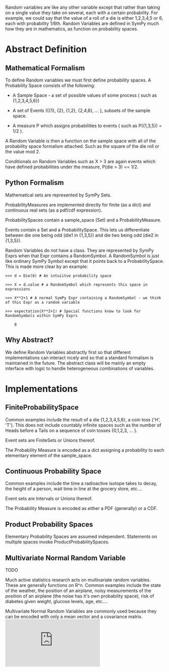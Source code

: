 Random variables are like any other variable except that rather than taking on a single value they take on several, each with a certain probability. For example, we could say that the value of a roll of a die is either 1,2,3,4,5 or 6, each with probability 1/6th. Random Variables are defined in SymPy much how they are in mathematics, as function on probability spaces. 

# Abstract Definition
## Mathematical Formalism
To define Random variables we must first define probability spaces. A Probability Space consists of the following: 

* A Sample Space - a set of possible values of some process ( such as {1,2,3,4,5,6})

* A set of Events ({{1}, {2}, {1,2}, {2,4,6}, ... }, subsets of the sample space.

* A measure P which assigns probabilities to events ( such as P({1,3,5}) = 1/2 ). 

A Random Variable is then a function on the sample space with all of the probability space formalism attached. Such as the square of the die roll or the value mod 2. 

Conditionals on Random Variables such as X > 3 are again events  which have defined probabilities under the measure, P(die > 3) == 1/2. 

## Python Formalism

Mathematical sets are represented by SymPy Sets. 

ProbabilityMeasures are implemented directly for finite (as a dict) and continuous real sets (as a pdf/cdf expression). 

ProbabilitySpaces contain a sample_space (Set) and a ProbabilityMeasure.

Events contain a Set and a ProbabilitySpace. This lets us differentiate between die one being odd (die1 in {1,3,5}) and die two being odd (die2 in {1,3,5}).

Random Variables do not have a class. They are represented by SymPy Exprs when that Expr contains a RandomSymbol. A RandomSymbol is just like ordinary SymPy Symbol except that it points back to a ProbabilitySpace. This is made more clear by an example:

`>>> d = Die(6) # An intuiitve probability space`

`>>> X = d.value # a RandomSymbol which represents this space in expressions`

`>>> X**2+1 # A normal SymPy Expr containing a RandomSymbol - we think of this Expr as a random variable`

`>>> expectation(X**2+1) # Special functions know to look for RandomSymbols within SymPy Exprs`

`    8`



## Why Abstract?

We define Random Variables abstractly first so that different implementations can interact nicely and so that a standard formalism is maintained in the future. The abstract class will be mainly an empty interface with logic to handle heterogeneous combinations of variables. 

# Implementations
## FiniteProbabilitySpace
Common examples include the result of a die {1,2,3,4,5,6}, a coin toss {'H', 'T'}. This does not include countably infinite spaces such as the number of Heads before a Tails on a sequence of coin tosses {0,1,2,3, ... }. 

Event sets are FiniteSets or Unions thereof. 

The Probability Measure is encoded as a dict assigning a probability to each elementary element of the sample_space. 

## Continuous Probability Space
Common examples include the time a radioactive isotope takes to decay, the height of a person, wait time in line at the grocery store, etc.... 

Event sets are Intervals or Unions thereof. 

The Probability Measure is encoded as either a PDF (generally) or a CDF. 

## Product Probability Spaces
Elementary Probability Spaces are assumed independent. Statements on multiple spaces invoke ProductProbabilitySpaces. 

## Multivariate Normal Random Variable
TODO

Much active statistics research acts on multivariate random variables. These are generally functions on R^n. Common examples include the state of the weather, the position of an airplane, noisy measurements of the position of an airplane (the noise has it's own probability space), risk of diabetes given weight, glucose levels, age, etc.... 

Multivariate Normal Random Variables are commonly used because they can be encoded with only a mean vector and a covariance matrix. 
![A diagram of the class structure](http://people.cs.uchicago.edu/~mrocklin/class_diagram.pdf)